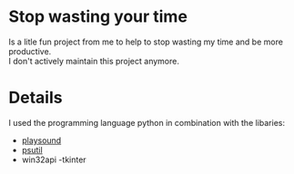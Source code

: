 # Stop wasting your time
Is a litle fun project from me to help to stop wasting my time and be more productive. <br>
I don't actively maintain this project anymore. <br>

# Details
I used the programming language python in combination with the libaries:
- [playsound](https://pypi.org/project/playsound/) 
- [psutil](https://pypi.org/project/psutil/)
- win32api
-tkinter

